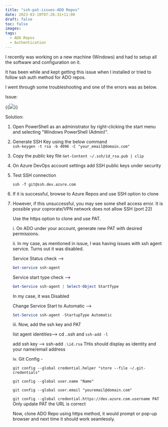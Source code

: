 ```yaml
---
title: "ssh-pat-issues-ADO Repos"
date: 2023-03-10T07:26:31+11:00
draft: false
toc: false
images:
tags:
  - ADO Repos
  - Authentication
---
```

I recently was working on a new machine (Windows) and had to setup all the software and configuration on it.

It has been while and kept getting this issue when I installed or tried to follow ssh auth method for ADO repos.

I went through some troubleshooting and one of the errors was as below. 

Issue:

{{<image src="../images/ssh-pat-ado-issues-01.PNG">}}


Solution:

1. Open PowerShell as an administrator by right-clicking the start menu and selecting "Windows PowerShell (Admin)".

2. Generate SSH Key using the below command       
       ```ssh-keygen -t rsa -b 4096 -C "your_email@domain.com"```

3.  Copy the public key file ```Get-Content ~/.ssh/id_rsa.pub | clip```

4. On Azure DevOps account settings add SSH public keys under security

5. Test SSH connection 

   ```ssh -T git@ssh.dev.azure.com```
      
6. If it is successful, browse to Azure Repos and use SSH option to clone

7. However, if this unsuccessful, you may see some shell access error. It is possible your coprorate/VPN network does not allow SSH (port 22)

    Use the https option to clone and use PAT.

    i. On ADO under your account, generate new PAT with desired permissions.

    ii. In my case, as mentioned in issue, I was having issues with ssh agent service. Turns out it was disabled.

          
    Service Status check --> 
    ```powershell 
    Get-service ssh-agent
    ```

    Service start type check -->
          
    ```powershell
    Get-Service ssh-agent | Select-Object StartType
    ```

    In my case, it was Disabled

    Change Service Start to Automatic --> 
    
    ```powershell
    Set-Service ssh-agent -StartupType Automatic
    ```

    iii. Now, add the ssh key and PAT 

    list agent identities--> cd .\.ssh and ```ssh-add -l```

    add ssh key --> ssh-add ```.\id.rsa``` THis should display as identity and your name/email address
        
    iv. Git Config -

    ```git config --global credential.helper "store --file ~/.git-credentials"```

    ```git config --global user.name "Name"```

    ```git config --global user.email "youremail@domain.com"```

    ```git config --global credential.https://dev.azure.com.username PAT``` Only update PAT the URL is correct

    Now, clone ADO Repo using https method, it would prompt or pop-up browser and next time it should work seamlessly.
 

 

